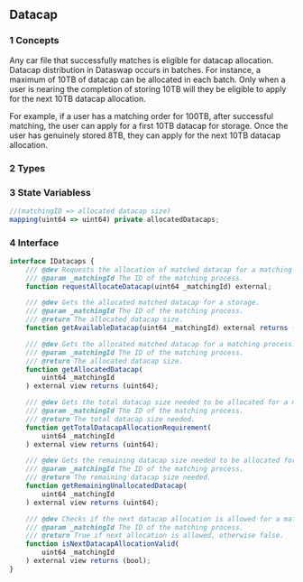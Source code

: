 ## Datacap

### 1 Concepts

Any car file that successfully matches is eligible for datacap allocation. Datacap distribution in Dataswap occurs in batches. For instance, a maximum of 10TB of datacap can be allocated in each batch. Only when a user is nearing the completion of storing 10TB will they be eligible to apply for the next 10TB datacap allocation.

For example, if a user has a matching order for 100TB, after successful matching, the user can apply for a first 10TB datacap for storage. Once the user has genuinely stored 8TB, they can apply for the next 10TB datacap allocation.

### 2 Types

### 3 State Variabless
```js
//(matchingID => allocated datacap size)
mapping(uint64 => uint64) private allocatedDatacaps;
```

### 4 Interface
```js
interface IDatacaps {
    /// @dev Requests the allocation of matched datacap for a matching process.
    /// @param _matchingId The ID of the matching process.
    function requestAllocateDatacap(uint64 _matchingId) external;

    /// @dev Gets the allocated matched datacap for a storage.
    /// @param _matchingId The ID of the matching process.
    /// @return The allocated datacap size.
    function getAvailableDatacap(uint64 _matchingId) external returns (uint64);

    /// @dev Gets the allocated matched datacap for a matching process.
    /// @param _matchingId The ID of the matching process.
    /// @return The allocated datacap size.
    function getAllocatedDatacap(
        uint64 _matchingId
    ) external view returns (uint64);

    /// @dev Gets the total datacap size needed to be allocated for a matching process.
    /// @param _matchingId The ID of the matching process.
    /// @return The total datacap size needed.
    function getTotalDatacapAllocationRequirement(
        uint64 _matchingId
    ) external view returns (uint64);

    /// @dev Gets the remaining datacap size needed to be allocated for a matching process.
    /// @param _matchingId The ID of the matching process.
    /// @return The remaining datacap size needed.
    function getRemainingUnallocatedDatacap(
        uint64 _matchingId
    ) external view returns (uint64);

    /// @dev Checks if the next datacap allocation is allowed for a matching process.
    /// @param _matchingId The ID of the matching process.
    /// @return True if next allocation is allowed, otherwise false.
    function isNextDatacapAllocationValid(
        uint64 _matchingId
    ) external view returns (bool);
}
```

